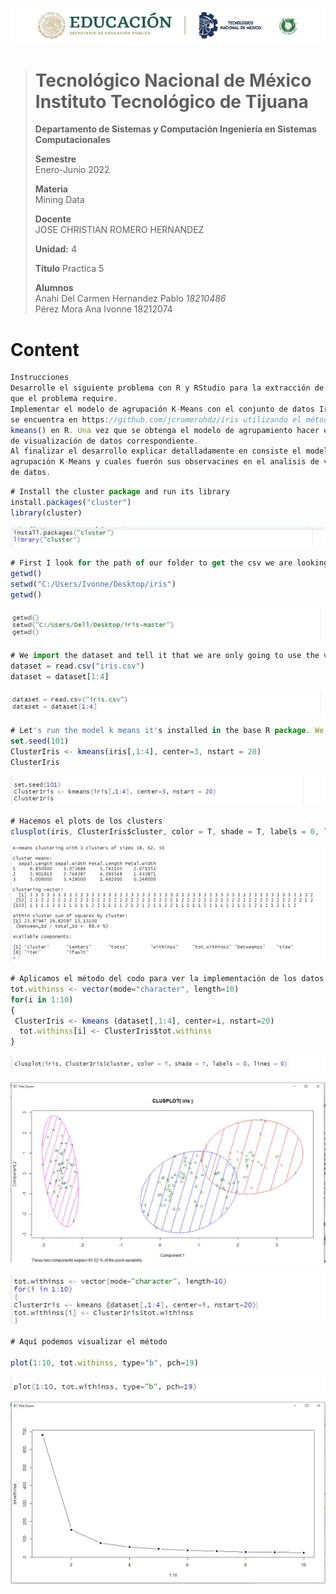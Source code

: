 <p align="center"> 
  <img src="/ImagesU4/TitleU4.jpg" />
</p>

> # Tecnológico Nacional de México Instituto Tecnológico de Tijuana
>
>
> **Departamento de Sistemas y Computación Ingeniería en Sistemas Computacionales**
>
> **Semestre**<br>
> Enero-Junio 2022
>
> **Materia**<br>
>Mining Data
>
> **Docente**<br>
> JOSE CHRISTIAN ROMERO HERNANDEZ
>
> **Unidad:** 4
>
> **Titulo**
> Practica 5
>
> **Alumnos**<br>
> Anahi Del Carmen Hernandez Pablo *18210486* <br>
> Pérez Mora Ana Ivonne		18212074

# Content



```js
Instrucciones
Desarrolle el siguiente problema con R y RStudio para la extracción de conocimiento
que el problema require.
Implementar el modelo de agrupación K-Means con el conjunto de datos Iris.csv que
se encuentra en https://github.com/jcromerohdz/iris utilizando el método
kmeans() en R. Una vez que se obtenga el modelo de agrupamiento hacer el analisis
de visualización de datos correspondiente.
Al finalizar el desarrollo explicar detalladamente en consiste el modelo de
agrupación K-Means y cuales fuerón sus observacines en el analisis de visualización
de datos.
```


```js
# Install the cluster package and run its library  
install.packages("cluster")  
library(cluster)  

```

<p align="center"> 
  <img src="/ImagesU4/imw1.jpg" />
</p>

```js
# First I look for the path of our folder to get the csv we are looking for in an easier way.   
getwd()  
setwd("C:/Users/Ivonne/Desktop/iris")  
getwd()  
```

<p align="center"> 
  <img src="/ImagesU4/imw2.jpg" />
</p>


```js
# We import the dataset and tell it that we are only going to use the vectors from 1 to 4.  
dataset = read.csv("iris.csv")  
dataset = dataset[1:4]  

```
<p align="center"> 
  <img src="/ImagesU4/imw3.jpg" />
</p>


```js
# Let's run the model k means it's installed in the base R package. We put randomness, in the kmeans function, we  need to set the center, which is the number of groups we want and they are grouped. We know this value will be 3  and we are going to set that   
set.seed(101)  
ClusterIris <- kmeans(iris[,1:4], center=3, nstart = 20)  
ClusterIris  
```
<p align="center"> 
  <img src="/ImagesU4/imw4.jpg" />
</p>

```js
# Hacemos el plots de los clusters  
clusplot(iris, ClusterIris$cluster, color = T, shade = T, labels = 0, lines = 0)  

```
<p align="center"> 
  <img src="/ImagesU4/imw5.jpg" />
</p>

```js
# Aplicamos el método del codo para ver la implementación de los datos y dónde  se encuentra el punto de quiebre de la gráfica.  
tot.withinss <- vector(mode="character", length=10)  
for(i in 1:10)  
{
 ClusterIris <- kmeans (dataset[,1:4], center=i, nstart=20)  
  tot.withinss[i] <- ClusterIris$tot.withinss  
}  
```

<p align="center"> 
  <img src="/ImagesU4/imw6.jpg" />
</p>

<p align="center"> 
  <img src="/ImagesU4/imw7.jpg" />
</p>

<p align="center"> 
  <img src="/ImagesU4/imw8.jpg" />
</p>

```js
# Aquí podemos visualizar el método  

plot(1:10, tot.withinss, type="b", pch=19)  
```


<p align="center"> 
  <img src="/ImagesU4/imw9.jpg" />
</p>

<p align="center"> 
  <img src="/ImagesU4/imw10.jpg" />
</p>












